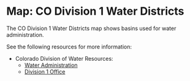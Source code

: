 # Map: CO Division 1 Water Districts

The CO Division 1 Water Districts map shows basins used for water administration.

See the following resources for more information:

* Colorado Division of Water Resources:
	+ [Water Administration](https://dwr.colorado.gov/services/water-administration)
	+ [Division 1 Office](https://dwr.colorado.gov/division-offices/division-1-office)
